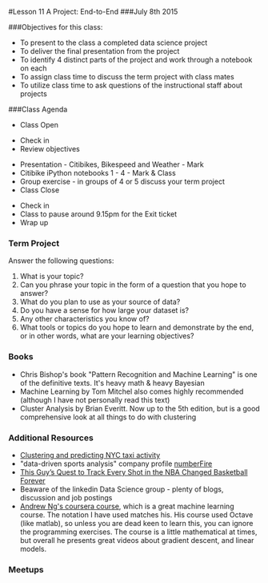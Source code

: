 #Lesson 11 A Project: End-to-End
###July 8th 2015

###Objectives for this class:
 * To present to the class a completed data science project
 * To deliver the final presentation from the project
 * To identify 4 distinct parts of the project and work through a notebook on each
 * To assign class time to discuss the term project with class mates
 * To utilize class time to ask questions of the instructional staff about projects
 
###Class Agenda
 - Class Open
  * Check in 
  * Review objectives
 - Presentation - Citibikes, Bikespeed and Weather - Mark
 - Citibike iPython notebooks 1 - 4 - Mark & Class
 - Group exercise - in groups of 4 or 5 discuss your term project
 - Class Close
  * Check in
  * Class to pause around 9.15pm for the Exit ticket
  * Wrap up
 
 
### Term Project
  Answer the following questions:
  1. What is your topic? 
  2. Can you phrase your topic in the form of a question that you hope to answer?
  3. What do you plan to use as your source of data? 
  4. Do you have a sense for how large your dataset is? 
  5. Any other characteristics you know of?
  6. What tools or topics do you hope to learn and demonstrate by the end, or in other words, what are your learning objectives?


### Books
* Chris Bishop's book "Pattern Recognition and Machine Learning" is one of the definitive texts. It's heavy math & heavy Bayesian
* Machine Learning by Tom Mitchel also comes highly recommended (although I have not personally read this text)
* Cluster Analysis by Brian Everitt. Now up to the 5th edition, but is a good comprehensive look at all things to do with clustering

### Additional Resources
* [Clustering and predicting NYC taxi activity](http://mathbabe.org/2014/10/27/guest-post-nyc-taxi-wait-times/)
* "data-driven sports analysis" company profile [numberFire](http://www.numberfire.com/)
* [This Guy’s Quest to Track Every Shot in the NBA Changed Basketball Forever](http://www.wired.com/2014/10/faster-higher-stronger/)
* Beaware of the linkedin Data Science group - plenty of blogs, discussion and job postings
* [Andrew Ng's coursera course](https://www.coursera.org/learn/machine-learning/home/info), which is a great machine learning course. The notation I have used matches his. His course used Octave (like matlab), so unless you are dead keen to learn this, you can ignore the programming exercises. The course is a little mathematical at times, but overall he presents great videos about gradient descent, and linear models.

### Meetups

